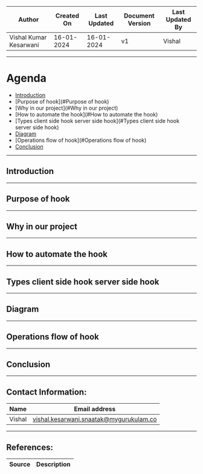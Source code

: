 | Author                 | Created On | Last Updated | Document Version | Last Updated By |
| ---------------------- | ---------- | ------------ | ---------------- | --------------- |
| Vishal Kumar Kesarwani | 16-01-2024 | 16-01-2024   | v1               | Vishal |
***
# Agenda
+ [Introduction](#Introduction)
+ [Purpose of hook](#Purpose of hook)
+ [Why in our project](#Why in our project)
+ [How to automate the hook](#How to automate the hook)
+ [Types client side hook server side hook](#Types client side hook server side hook)
+ [Diagram](#Diagram)
+ [Operations flow of hook](#Operations flow of hook)
+ [Conclusion](#Conclusion)
***
## Introduction
***
## Purpose of hook
***
## Why in our project
***
## How to automate the hook
***
## Types client side hook server side hook
***
## Diagram
***
## Operations flow of hook
***
## Conclusion
***

## Contact Information:
| Name | Email address |
| ---- | ------------- |
| Vishal | vishal.kesarwani.snaatak@mygurukulam.co |

***
## References:
| Source | Description |
| ------ | ----------- |

